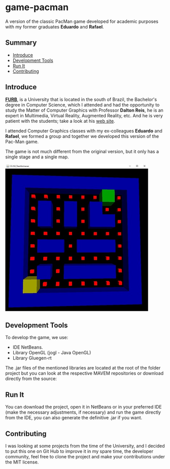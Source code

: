# game-pacman

A version of the classic PacMan game developed for academic purposes with my former graduates __Eduardo__ and __Rafael__.

## Summary

  - [Introduce](#introduce)
  - [Development Tools](#development-tools)
  - [Run It](#run-it)
  - [Contributing](#contributing)
  
## Introduce

[__FURB__](https://furb.br), is a University that is located in the south of Brazil, the Bachelor's degree in Computer Science, which I attended and had the opportunity to study the Matter of Computer Graphics with Professor __Dalton Reis__, he is an expert in Multimedia, Virtual Reality, Augmented Reality, etc. And he is very patient with the students; take a look at his [web site](http://www.inf.furb.br/~dalton/dalton/Home.html).

I attended Computer Graphics classes with my ex-colleagues __Eduardo__ and __Rafael__, we formed a group and together we developed this version of the Pac-Man game.

The game is not much different from the original version, but it only has a single stage and a single map.

![Pac-Man](https://github.com/Milsondepaz/game-pacman/blob/master/pacaman/pacman.jpg)

## Development Tools

To develop the game, we use:
- IDE NetBeans.
- Library  OpenGL (jogl - Java OpenGL)
- Library  Gluegen-rt

The .jar files of the mentioned libraries are located at the root of the folder project but you can look at the respective MAVEM repositories or download directly from the source:


## Run It

You can download the project, open it in NetBeans or in your preferred IDE (make the necessary adjustments, if necessary) and run the game directly from the IDE, you can also generate the definitive .jar if you want.

## Contributing

I was looking at some projects from the time of the University, and I decided to put this one on Git Hub to improve it in my spare time, the developer community, feel free to clone the project and make your contributions under the MIT license.


 
 
